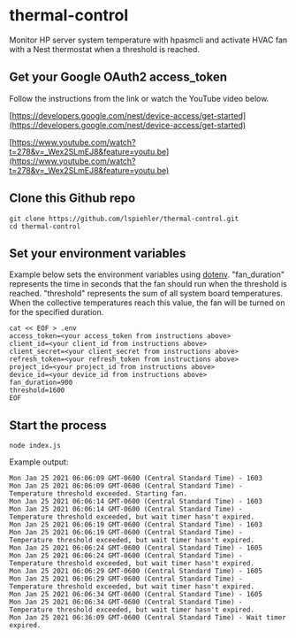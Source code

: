 
# thermal-control

Monitor HP server system temperature with hpasmcli and activate HVAC fan with a Nest thermostat when a threshold is reached.

## Get your Google OAuth2 access_token
Follow the instructions from the link or watch the YouTube video below.

[https://developers.google.com/nest/device-access/get-started](https://developers.google.com/nest/device-access/get-started)

[https://www.youtube.com/watch?t=278&v=_Wex2SLmEJ8&feature=youtu.be](https://www.youtube.com/watch?t=278&v=_Wex2SLmEJ8&feature=youtu.be)

## Clone this Github repo
```
git clone https://github.com/lspiehler/thermal-control.git
cd thermal-control
```

## Set your environment variables
Example below sets the environment variables using [dotenv](https://www.npmjs.com/package/dotenv). "fan_duration" represents the time in seconds that the fan should run when the threshold is reached. "threshold" represents the sum of all system board temperatures. When the collective temperatures reach this value, the fan will be turned on for the specified duration.
```
cat << EOF > .env
access_token=<your access_token from instructions above>
client_id=<your client_id from instructions above>
client_secret=<your client_secret from instructions above>
refresh_token=<your refresh_token from instructions above>
project_id=<your project_id from instructions above>
device_id=<your device_id from instructions above>
fan_duration=900
threshold=1600
EOF
```

## Start the process
```
node index.js
```
Example output:
```
Mon Jan 25 2021 06:06:09 GMT-0600 (Central Standard Time) - 1603
Mon Jan 25 2021 06:06:09 GMT-0600 (Central Standard Time) - Temperature threshold exceeded. Starting fan.
Mon Jan 25 2021 06:06:14 GMT-0600 (Central Standard Time) - 1603
Mon Jan 25 2021 06:06:14 GMT-0600 (Central Standard Time) - Temperature threshold exceeded, but wait timer hasn't expired.
Mon Jan 25 2021 06:06:19 GMT-0600 (Central Standard Time) - 1603
Mon Jan 25 2021 06:06:19 GMT-0600 (Central Standard Time) - Temperature threshold exceeded, but wait timer hasn't expired.
Mon Jan 25 2021 06:06:24 GMT-0600 (Central Standard Time) - 1605
Mon Jan 25 2021 06:06:24 GMT-0600 (Central Standard Time) - Temperature threshold exceeded, but wait timer hasn't expired.
Mon Jan 25 2021 06:06:29 GMT-0600 (Central Standard Time) - 1605
Mon Jan 25 2021 06:06:29 GMT-0600 (Central Standard Time) - Temperature threshold exceeded, but wait timer hasn't expired.
Mon Jan 25 2021 06:06:34 GMT-0600 (Central Standard Time) - 1605
Mon Jan 25 2021 06:06:34 GMT-0600 (Central Standard Time) - Temperature threshold exceeded, but wait timer hasn't expired.
Mon Jan 25 2021 06:36:09 GMT-0600 (Central Standard Time) - Wait timer expired.
```